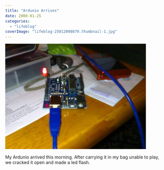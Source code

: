 ```yaml
---
title: "Ardunio Arrives"
date: 2008-01-25
categories: 
  - "lifeblog"
coverImage: "lifeblog-25012008079.thumbnail-1.jpg"
---
```


[![Fri 25/01/2008 21:22 25012008079](images/lifeblog-25012008079.thumbnail.jpg)](http://www.davelodwig.co.uk/wp-content/uploads/lifeblog-25012008079.jpg)

My Ardunio arrived this morning. After carrying it in my bag unable to play, we cracked it open and made a led flash.
